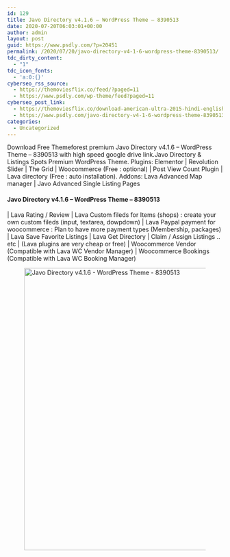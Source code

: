 ```yaml
---
id: 129
title: Javo Directory v4.1.6 – WordPress Theme – 8390513
date: 2020-07-20T06:03:01+00:00
author: admin
layout: post
guid: https://www.psdly.com/?p=20451
permalink: /2020/07/20/javo-directory-v4-1-6-wordpress-theme-8390513/
tdc_dirty_content:
  - "1"
tdc_icon_fonts:
  - 'a:0:{}'
cyberseo_rss_source:
  - https://themoviesflix.co/feed/?paged=11
  - https://www.psdly.com/wp-theme/feed?paged=11
cyberseo_post_link:
  - https://themoviesflix.co/download-american-ultra-2015-hindi-english-480p-720p-1080p/
  - https://www.psdly.com/javo-directory-v4-1-6-wordpress-theme-8390513
categories:
  - Uncategorized
---
```

Download Free Themeforest premium Javo Directory v4.1.6 – WordPress Theme – 8390513 with high speed google drive link.Javo Directory & Listings Spots Premium WordPress Theme. Plugins: Elementor | Revolution Slider | The Grid | Woocommerce (Free : optional) | Post View Count Plugin | Lava directory (Free : auto installation). Addons: Lava Advanced Map manager | Javo Advanced Single Listing Pages

#### Javo Directory v4.1.6 – WordPress Theme – 8390513

| Lava Rating / Review | Lava Custom fileds for Items (shops) : create your own custom fileds (input, textarea, dowpdown) | Lava Paypal payment for woocommerce : Plan to have more payment types (Membership, packages) | Lava Save Favorite Listings | Lava Get Directory | Claim / Assign Listings .. etc | (Lava plugins are very cheap or free) | Woocommerce Vendor (Compatible with Lava WC Vendor Manager) | Woocommerce Bookings (Compatible with Lava WC Booking Manager)<figure class="wp-block-image size-large">

<img loading="lazy" width="1024" height="660" src="https://i2.wp.com/www.psdly.com/wp-content/uploads/2020/07/Javo-Directory-v4.1.6-WordPress-Theme-8390513-1.jpg?resize=1024%2C660&ssl=1" alt="Javo Directory v4.1.6 - WordPress Theme - 8390513" class="wp-image-20453" srcset="https://i2.wp.com/www.psdly.com/wp-content/uploads/2020/07/Javo-Directory-v4.1.6-WordPress-Theme-8390513-1.jpg?resize=1024%2C660&ssl=1 1024w, https://i2.wp.com/www.psdly.com/wp-content/uploads/2020/07/Javo-Directory-v4.1.6-WordPress-Theme-8390513-1.jpg?resize=300%2C193&ssl=1 300w, https://i2.wp.com/www.psdly.com/wp-content/uploads/2020/07/Javo-Directory-v4.1.6-WordPress-Theme-8390513-1.jpg?resize=768%2C495&ssl=1 768w, https://i2.wp.com/www.psdly.com/wp-content/uploads/2020/07/Javo-Directory-v4.1.6-WordPress-Theme-8390513-1.jpg?resize=370%2C238&ssl=1 370w, https://i2.wp.com/www.psdly.com/wp-content/uploads/2020/07/Javo-Directory-v4.1.6-WordPress-Theme-8390513-1.jpg?resize=787%2C507&ssl=1 787w, https://i2.wp.com/www.psdly.com/wp-content/uploads/2020/07/Javo-Directory-v4.1.6-WordPress-Theme-8390513-1.jpg?resize=424%2C273&ssl=1 424w, https://i2.wp.com/www.psdly.com/wp-content/uploads/2020/07/Javo-Directory-v4.1.6-WordPress-Theme-8390513-1.jpg?w=1200&ssl=1 1200w" sizes="(max-width: 1000px) 100vw, 1000px" title="Javo Directory v4.1.6 - WordPress Theme - 8390513 2" data-recalc-dims="1" /> </figure>